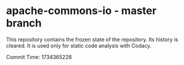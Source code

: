 # apache-commons-io - master branch

This repository contains the frozen state of the repository.
Its history is cleared. It is used only for static code
analysis with Codacy.

Commit Time: 1734365228